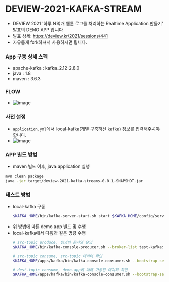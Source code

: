 # DEVIEW-2021-KAFKA-STREAM
- DEVIEW 2021 '하루 N억개 웹툰 로그를 처리하는 Realtime Application 만들기' 발표의 DEMO APP 입니다
- 발표 상세: https://deview.kr/2021/sessions/441
- 자유롭게 fork하셔서 사용하시면 됩니다.

### App 구동 상세 스펙
- apache-kafka : kafka_2.12-2.8.0
- java : 1.8
- maven : 3.6.3

### FLOW
- ![image](https://user-images.githubusercontent.com/10006290/143026013-4ac715b9-b85e-4a92-9d77-533feeac1204.png)

### 사전 설정
- `application.yml`에서 local-kafka(개별 구축하신 kafka) 정보를 입력해주셔야 합니다.
- ![image](https://user-images.githubusercontent.com/10006290/143025663-e71f66bc-2e3e-4eeb-9661-dcc2264e144a.png)


### APP 빌드 방법
- maven 빌드 이후, java application 실행
```bash
mvn clean package
java -jar target/deview-2021-kafka-streams-0.0.1-SNAPSHOT.jar
```

### 테스트 방법
- local-kafka 구동
  ```bash
  $KAFKA_HOME/bin/kafka-server-start.sh start $KAFKA_HOME/config/server.properties
  ```
- 위 방법에 따른 demo app 빌드 및 수행
- local-kafka에서 다음과 같은 명령 수행
  ```bash
  # src-topic produce, 임의의 문자열 유입
  $KAFKA_HOME/bin/kafka-console-producer.sh --broker-list test-kafka:9092 --topic src-topic
  
  # src-topic consume, src-topic 데이터 확인
  $KAFKA_HOME/apps/kafka/bin/kafka-console-consumer.sh --bootstrap-server test-kafka:9092 --topic src-topic
  
  # dest-topic consume, demo-app에 대해 가공된 데이터 확인
  $KAFKA_HOME/apps/kafka/bin/kafka-console-consumer.sh --bootstrap-server test-kafka:9092 --topic dest-topic
  ```
